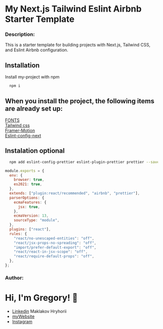 # My Next.js Tailwind Eslint Airbnb Starter Template

### Description:

This is a starter template for building projects with Next.js, Tailwind CSS, and Eslint Airbnb configuration.

## Installation

Install my-project with npm

```bash
  npm i
```

## When you install the project, the following items are already set up:

[FONTS](https://linktodocumentation)<br />
[Tailwind css](https://tailwindcss.com/)<br />
[Framer-Motion](https://www.framer.com/motion/)<br />
[Eslint-config-next](https://nextjs.org/docs/pages/building-your-application/configuring/eslint)<br />

## Instalation optional

```bash
  npm add eslint-config-prettier eslint-plugin-prettier prettier --save-dev
```

```javascript
module.exports = {
  env: {
    browser: true,
    es2021: true,
  },
  extends: ["plugin:react/recommended", "airbnb", "prettier"],
  parserOptions: {
    ecmaFeatures: {
      jsx: true,
    },
    ecmaVersion: 13,
    sourceType: "module",
  },
  plugins: ["react"],
  rules: {
    "react/no-unescaped-entities": "off",
    "react/jsx-props-no-spreading": "off",
    "import/prefer-default-export": "off",
    "react/react-in-jsx-scope": "off",
    "react/require-default-props": "off",
  },
};
```

### Author:

# Hi, I'm Gregory! 👋

- [Linkedin](https://www.linkedin.com/in/grigory-maklakov-331a641ba/) Maklakov Hryhorii <br />
- [myWebsite](http://www.maklakovgrigory.com/) <br />
- [Instagram](https://www.instagram.com/grigoriimaklakov/) <br />
